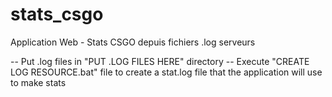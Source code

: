 # stats_csgo
Application Web - Stats CSGO depuis fichiers .log serveurs


-- Put .log files in "PUT .LOG FILES HERE" directory
-- Execute "CREATE LOG RESOURCE.bat" file to create a stat.log file that the application will use to make stats
